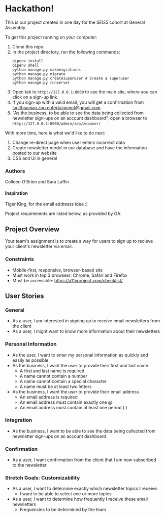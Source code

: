 # Hackathon!

This is our project created in one day for the SEI35 cohort at General Assembly. 

To get this project running on your computer:
1. Clone this repo.
1. In the project directory, run the following commands:
   ```
   pipenv install
   pipenv shell
   python manage.py makemigrations
   python manage.py migrate
   python manage.py createsuperuser # Create a superuser
   python manage.py runserver
   ```
1. Open tab to `http://127.0.0.1:8000` to see the main site, where you can click on a sign-up link.
1. If you sign-up with a valid email, you will get a confirmation from smithsonian.zoo.entertainment@gmail.com.
1. "As the business, to be able to see the data being collected from newsletter sign-ups on an account dashboard", open a browser to `http://127.0.0.1:8000/admin/zoo/zoouser/`

With more time, here is what we'd like to do next:
1. Change re-direct page when user enters incorrect data
1. Create newsletter model in our database and have the information posted to our website
1. CSS and UI in general

### Authors

Colleen O'Brien and Sara Laffin

#### Inspiration

Tiger King, for the email addresss idea :)


Project requirements are listed below, as provided by GA:

## Project Overview
Your team's assignment is to create a way for users to sign up to recieve your client's newsletter via email.

### Constraints
  - Mobile-first, responsive, browser-based site
  - Must work in top 3 browsesr: Chrome, Safari and Firefox
  - Must be accessible: https://a11yproject.com/checklist/

## User Stories

### General
  - As a user, I am interested in signing up to receive email newsletters from the client
  - As a user, I might want to know more information about their newsletters

### Personal Information
  - As the user, I want to enter my personal information as quickly and easily as possible
  - As the business, I want the user to provide their first and last name
    - A first and last name is required
    - A name cannot contain a number
    - A name cannot contain a special character
    - A name must be at least two letters
  - As the business, I want the user to provide their email address
    - An email address is required
    - An email address must contain exactly one @
    - An email address must contain at least one period (.)

### Integration
  - As the business, I want to be able to see the data being collected from newsletter sign-ups on an account dashboard

### Confirmation
  - As a user, I want confirmation from the client that I am now subscribed to the newsletter

### Stretch Goals: Customizability
  - As a user, I want to determine exactly which newsletter topics I receive.
    - I want to be able to select one or more topics
  - As a user, I want to determine how frequently I receive these email newsletters
    - Frequencies to be determined by the team

